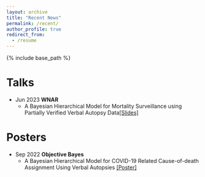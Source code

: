 ```yaml
---
layout: archive
title: "Recent News"
permalink: /recent/
author_profile: true
redirect_from:
  - /resume
---
```


{% include base_path %}

Talks
======
* Jun 2023  **WNAR**
    * A Bayesian Hierarchical Model for Mortality Surveillance using Partially Verified Verbal Autopsy Data[[Slides]](https://github.com/YuZoeyZhu/STAT_Conference/blob/main/Yu__Zoey__Zhu__WNAR_presentation_slides.pdf)


Posters
======
* Sep 2022  **Objective Bayes**
    * A Bayesian Hierarchical Model for COVID-19 Related Cause-of-death Assignment Using Verbal Autopsies [[Poster]](http://yuzoeyzhu.github.io/files/[Obayes_Poster]Probabilistic_Cause_of_death_Assignment_using_Verbal_Autopsies.pdf)

  



  
